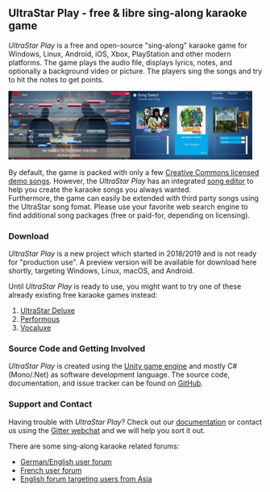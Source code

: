 ## UltraStar Play - free & libre sing-along karaoke game

_UltraStar Play_ is a free and open-source "sing-along" karaoke game for Windows, Linux, Android, iOS, Xbox, PlayStation and other modern platforms. The game plays the audio file, displays lyrics, notes, and optionally a background video or picture. The players sing the songs and try to hit the notes to get points.

<img src="/images/singing2.jpg?raw=true" width="48%" alt="song singing in two player mode"><img src="/images/song-select.jpg?raw=true" width="48%" alt="song selection scene">

By default, the game is packed with only a few [Creative Commons licensed demo songs](https://github.com/UltraStar-Deluxe/songs). 
However, the _UltraStar Play_ has an integrated [song editor](https://github.com/UltraStar-Deluxe/Play/wiki/Song-Editor) to help you create the karaoke songs you always wanted. <br />
Furthermore, the game can easily be extended with third party songs using the UltraStar song fomat. Please use your favorite web search engine to find additional song packages (free or paid-for, depending on licensing).

### Download

_UltraStar Play_ is a new project which started in 2018/2019 and is not ready for "production use". A preview version will be available for download here shortly, targeting Windows, Linux, macOS, and Android.

Until _UltraStar Play_ is ready to use, you might want to try one of these already existing free karaoke games instead:
1. [UltraStar Deluxe](https://usdx.eu)
2. [Performous](https://performous.org)
3. [Vocaluxe](https://vocaluxe.org)

### Source Code and Getting Involved

 _UltraStar Play_ is created using the [Unity game engine](https://www.unity.com) and mostly C# (Mono/.Net) as software development language.
The source code, documentation, and issue tracker can be found on [GitHub](https://github.com/UltraStar-Deluxe/Play).

### Support and Contact

Having trouble with _UltraStar Play_? Check out our [documentation](https://github.com/UltraStar-Deluxe/Play/wiki) or contact us using the [Gitter webchat](https://gitter.im/UltraStar-Deluxe/Play) and we will help you sort it out.

There are some sing-along karaoke related forums:
- [German/English user forum](https://forum.loewes-karaoke.de/)
- [French user forum](http://ultrastar.forumprod.com/)
- [English forum targeting users from Asia](http://usasian.forumotion.net/)
